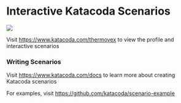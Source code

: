 # Interactive Katacoda Scenarios

[![](http://shields.katacoda.com/katacoda/thermovex/count.svg)](https://www.katacoda.com/thermovex "Get your profile on Katacoda.com")

Visit https://www.katacoda.com/thermovex to view the profile and interactive scenarios

### Writing Scenarios
Visit https://www.katacoda.com/docs to learn more about creating Katacoda scenarios

For examples, visit https://github.com/katacoda/scenario-example

